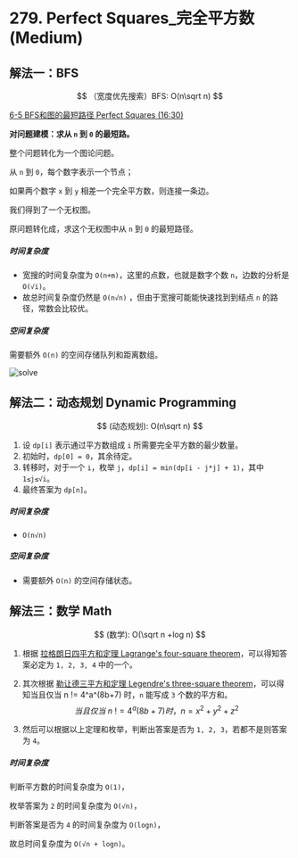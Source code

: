 # 279. Perfect Squares_完全平方数 (Medium)



## 解法一：BFS

$$
（宽度优先搜索）BFS: O(n\sqrt n)
$$

<u>6-5 BFS和图的最短路径 Perfect Squares (16:30)</u>

**对问题建模：求从 `n` 到 `0` 的最短路。**

整个问题转化为一个图论问题。

从 `n` 到 `0`，每个数字表示一个节点；

如果两个数字 `x` 到 `y` 相差一个完全平方数，则连接一条边。

我们得到了一个无权图。

原问题转化成，求这个无权图中从 `n` 到 `0` 的最短路径。



##### 时间复杂度

- 宽搜的时间复杂度为 `O(n+m)`，这里的点数，也就是数字个数 `n`，边数的分析是 `O(√i)`。
- 故总时间复杂度仍然是  `O(n√n)` ，但由于宽搜可能能快速找到到结点 `n` 的路径，常数会比较优。

##### 空间复杂度

需要额外 `O(n)` 的空间存储队列和距离数组。



![solve]()



## 解法二：动态规划 Dynamic Programming

$$
(动态规划): O(n\sqrt n)
$$

1. 设 `dp[i]` 表示通过平方数组成 `i` 所需要完全平方数的最少数量。
2. 初始时，`dp[0] = 0`，其余待定。
3. 转移时，对于一个 `i`，枚举 `j`，`dp[i] = min(dp[i - j*j] + 1)`，其中 `1≤j≤√i`。
4. 最终答案为 `dp[n]`。



##### 时间复杂度

- `O(n√n)`

##### 空间复杂度

- 需要额外 `O(n)` 的空间存储状态。



## 解法三：数学 Math

$$
(数学): O(\sqrt n +log n)
$$

1. 根据 [拉格朗日四平方和定理 Lagrange's four-square theorem](https://en.wikipedia.org/wiki/Lagrange%27s_four-square_theorem)，可以得知答案必定为 `1, 2, 3, 4` 中的一个。

2. 其次根据 [勒让德三平方和定理 Legendre's three-square theorem](https://en.wikipedia.org/wiki/Legendre%27s_three-square_theorem)，可以得知当且仅当 n != 4^a^(8b+7) 时，`n` 能写成 `3` 个数的平方和。
   $$
   当且仅当 \ n  \ != 4^a (8b + 7) 时，n = x^2 + y ^2 + z^2
   $$
   

3. 然后可以根据以上定理和枚举，判断出答案是否为 `1, 2, 3`，若都不是则答案为 `4`。



##### 时间复杂度

判断平方数的时间复杂度为 `O(1)`，

枚举答案为 `2` 的时间复杂度为 `O(√n)`，

判断答案是否为 `4` 的时间复杂度为 `O(logn)`，

故总时间复杂度为 `O(√n + logn)`。









